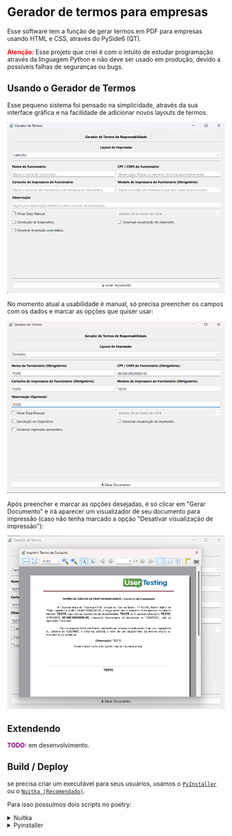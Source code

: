 # Gerador de termos para empresas

Esse software tem a função de gerar termos em PDF para empresas usando HTML e CSS, através do PySide6 (QT).

<b style="color: red;">Atenção:</b> Esse projeto que criei é com o intuito de estudar programação através da linguagem Python e não deve ser usado em produção, devido a possíveis falhas de seguranças ou bugs.

## Usando o Gerador de Termos

Esse pequeno sistema foi pensado na simplicidade, através da sua interface gráfica e na facilidade de adicionar novos layouts de termos.

![Interface Gráfica](/assets/img/gui.png "Interface Gráfica")

No momento atual a usabilidade é manual, só precisa preencher os campos com os dados e marcar as opções que quiser usar:

![Usabilidade](/assets/img/gui-using.png "Usabilidade")

Após preencher e marcar as opções desejadas, é só clicar em "Gerar Documento" e irá aparecer um visualizador de seu documento para impressão (caso não tenha marcado a opção "Desativar visualização de impressão"):

![Visualizador de impressão](/assets/img/print-preview.png "Visualizador de impressão")

## Extendendo

<b style="color: purple;">TODO:</b> em desenvolvimento.

## Build / Deploy

se precisa criar um executável para seus usuários, usamos o [`PyInstaller`](https://pyinstaller.org/en/stable/) ou o [`Nuitka (Recomendado)`](https://nuitka.net/).

Para isso possuímos dois scripts no poetry:

<details>
<summary>Nuitka</summary>

> `poetry run build-nuitka`

</details>

<details>
<summary>Pyinstaller</summary>

> `poetry run build-pyinstaller`

</details>
